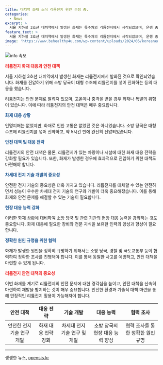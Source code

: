 ```yaml
---
title: 대치역 화재 소식 리튬전지 원인 추정 중.
categories:
  - News
excerpt: >
  서울 지하철 3호선 대치역에서 발생한 화재는 특수차의 리튬전지에서 시작되었으며, 운행 중단과 소방 당국의 빠른 대응으로 큰 피해는 없었다. 열폭주 우려로 리튬전지를 대형 수조에 넣어 진화한 사건으로, 119 신고를 받은 소방 당국은 물로 진화를 시도했으나 어려워 수서 차량 기지로 옮겼다. 경찰과 국토교통부는 화재 원인 조사를 위한 합동 감식에 참여할 예정이다. (문단 내 150자)
feature_text: >
  서울 지하철 3호선 대치역에서 발생한 화재는 특수차의 리튬전지에서 시작되었으며, 운행 중단과 소방 당국의 빠른 대응으로 큰 피해는 없었다. 열폭주 우려로 리튬전지를 대형 수조에 넣어 진화한 사건으로, 119 신고를 받은 소방 당국은 물로 진화를 시도했으나 어려워 수서 차량 기지로 옮겼다. 경찰과 국토교통부는 화재 원인 조사를 위한 합동 감식에 참여할 예정이다. (문단 내 150자)
image: 'https://www.behealthy4u.com/wp-content/uploads/2024/06/koreanews.jpg'
---
```


<p><img src="https://www.behealthy4u.com/wp-content/uploads/2024/06/koreanews.jpg" alt="info 속보" /></p>

<p><b><span style="color: #ee2323;">리튬전지 화재 대응과 안전 대책</span></b></p>

<p data-ke-size="size16">서울 지하철 3호선 대치역에서 발생한 화재는 리튬전지에서 발화된 것으로 확인되었습니다. 화재를 진압하기 위해 소방 당국이 대형 수조에 리튬전지를 넣어 진화하는 등의 대응을 했습니다.</p>

<p>리튬전지는 안전 문제로 알려져 있으며, 고온이나 충격을 받을 경우 화재나 폭발의 위험이 있습니다. 이에 따라 리튬전지의 안전 대책은 매우 중요합니다.</p>

<p><b><span style="color: #1a5490;">화재 대응 상황</span></b></p>

<p data-ke-size="size16">인명피해는 없었지만, 화재로 인한 고통은 없었던 것은 아니었습니다. 소방 당국은 대형 수조에 리튬전지를 넣어 진화하고, 약 5시간 만에 완전히 진압되었습니다.</p>

<p><b><span style="color: #1a5490;">안전 대책 및 대응 전략</span></b></p>

<p data-ke-size="size16">리튬전지의 안전 대책은 물론, 리튬전지가 있는 차량이나 시설에 대한 화재 대응 전략을 강화할 필요가 있습니다. 또한, 화재가 발생한 경우에 효과적으로 진압하기 위한 대책도 마련해야 합니다.</p>

<p><b><span style="color: #1a5490;">차세대 전지 기술 개발의 중요성</span></b></p>

<p data-ke-size="size16">안전한 전지 기술의 중요성은 더욱 커지고 있습니다. 리튬전지를 대체할 수 있는 안전하면서 성능이 우수한 차세대 전지 기술의 연구와 개발이 더욱 중요해졌습니다. 이를 통해 화재와 안전 문제를 해결할 수 있는 기술이 필요합니다.</p>

<p><b><span style="color: #1a5490;">현장 대응 능력 강화</span></b></p>

<p data-ke-size="size16">이러한 화재 상황에 대비하여 소방 당국 및 관련 기관의 현장 대응 능력을 강화하는 것도 중요합니다. 화재 대응에 필요한 장비와 전문 지식을 보유한 인력의 양성과 향상이 필요합니다.</p>

<p><b><span style="color: #1a5490;">정확한 원인 규명을 위한 협력</span></b></p>

<p data-ke-size="size16">화재가 발생한 원인을 정확히 규명하기 위해서는 소방 당국, 경찰 및 국토교통부 등이 협력하여 정확한 조사를 진행해야 합니다. 이를 통해 동일한 사고를 예방하고, 안전 대책을 마련할 수 있게 됩니다.</p>

<p><b><span style="color: #ee2323;">리튬전지 안전 대책의 중요성</span></b></p>

<p data-ke-size="size16">이번 화재를 계기로 리튬전지의 안전 문제에 대한 경각심을 높이고, 안전 대책을 신속히 마련하여 재발을 방지하는 것이 매우 중요합니다. 안전한 환경과 기술적 대책 마련을 통해 안정적인 리튬전지 활용이 가능해져야 합니다.</p>

<table>
<thead>
<tr>
<th style="text-align: center; height: 17px;"><b>안전 대책</b></th>
<th style="text-align: center; height: 17px;"><b>대응 전략</b></th>
<th style="text-align: center; height: 17px;"><b>기술 개발</b></th>
<th style="text-align: center; height: 17px;"><b>대응 능력</b></th>
<th style="text-align: center; height: 17px;"><b>협력 조사</b></th>
</tr>
</thead>
<tbody>
<tr>
<td style="text-align: center; height: 17px;">안전한 전지 기술 연구 개발</td>
<td style="text-align: center; height: 17px;">화재 대응 전략 강화</td>
<td style="text-align: center; height: 17px;">차세대 전지 기술 연구 및 개발</td>
<td style="text-align: center; height: 17px;">소방 당국의 현장 대응 능력 향상</td>
<td style="text-align: center; height: 17px;">협력 조사를 통한 정확한 원인 규명</td>
</tr>
</tbody>
</table>

<hr>
생생한 뉴스, <a href="https://opensis.kr" rel="dofollow">opensis.kr</a>



